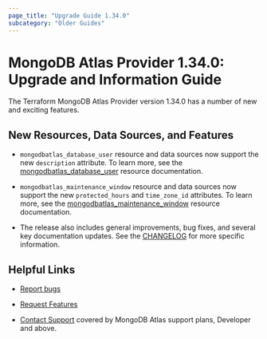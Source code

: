 ```yaml
---
page_title: "Upgrade Guide 1.34.0"
subcategory: "Older Guides"
---
```


# MongoDB Atlas Provider 1.34.0: Upgrade and Information Guide

The Terraform MongoDB Atlas Provider version 1.34.0 has a number of new and exciting features.

## New Resources, Data Sources, and Features

- `mongodbatlas_database_user` resource and data sources now support the new `description` attribute. To learn more, see the [mongodbatlas_database_user](https://registry.terraform.io/providers/mongodb/mongodbatlas/latest/docs/resources/database_user#description-1) resource documentation.

- `mongodbatlas_maintenance_window` resource and data sources now support the new `protected_hours` and `time_zone_id` attributes. To learn more, see the [mongodbatlas_maintenance_window](https://registry.terraform.io/providers/mongodb/mongodbatlas/latest/docs/resources/maintenance_window) resource documentation.

- The release also includes general improvements, bug fixes, and several key documentation updates. See the [CHANGELOG](https://github.com/mongodb/terraform-provider-mongodbatlas/blob/master/CHANGELOG.md) for more specific information.

## Helpful Links

* [Report bugs](https://github.com/mongodb/terraform-provider-mongodbatlas/issues)

* [Request Features](https://feedback.mongodb.com/forums/924145-atlas?category_id=370723)

* [Contact Support](https://docs.atlas.mongodb.com/support/) covered by MongoDB Atlas support plans, Developer and above.

